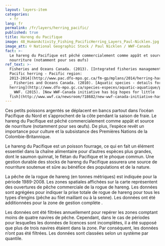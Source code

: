 ```yaml
---
layout: layers-item
categories:
  - fr
lang: fr
permalink: /fr/layers/herring_pacific/
published: true
title: Hareng du Pacifique
image: 48_HumanActivity_Fishing_PacificHerring_Layers_Paul-Nicklen.jpg
image_att: © National Geographic Stock / Paul Nicklen / WWF-Canada
fact: >-
  Le hareng du Pacifique est pêché commercialement comme appât et source de
  nourriture (notamment pour ses œufs)
ref_text: >-
  Fisheries and Oceans Canada. (2013). [Integrated fisheries management plans:
  Pacific herring - Pacific region:
  2013-2014](http://www.pac.dfo-mpo.gc.ca/fm-gp/mplans/2014/herring-hareng-2013-2014-sm-eng.html)
  _ Fisheries and Oceans Canada. (2010). [Aquatic species - details for Pacific
  herring](http://www.dfo-mpo.gc.ca/species-especes/aquatic-aquatique/pac-herring-hareng-pac-eng.htm)
  _ WWF. (2015). [New WWF-Canada initiative has big hopes for little
  fish](http://www.wwf.ca/newsroom/?18682/new-wwf-canada-initiative-has-big-hopes-for-little-fish)
---
```

Ces petits poissons argentés se déplacent en bancs partout dans l’océan Pacifique du Nord et s’approchent de la côte pendant la saison de fraie. Le hareng du Pacifique est pêché commercialement comme appât et source de nourriture (notamment pour ses œufs). De plus, l’espèce revêt un importance pour culture et la subsistance des Premières Nations de la Colombie-Britannique.

Le hareng du Pacifique est un poisson fourrage, ce qui en fait un élément essentiel dans la chaîne alimentaire pour d’autres espèces plus grandes, dont le saumon quinnat, le flétan du Pacifique et le phoque commun. Une gestion durable des stocks de hareng du Pacifique assurera une source de nourriture soutenue et sûre au bénéfice des populations et de la nature.

La pêche de la rogue de hareng (en tonnes métriques) est indiquée pour la période 1989-2008. Les zones spatiales affichées sur la carte représentent des ouvertures de pêche commerciale de la rogue de hareng. Les données sont agrégées pour indiquer la prise totale de rogue de hareng pour tous les types d’engins (pêche au filet maillant ou à la senne). Les données ont été additionnées pour la zone de gestion complète .

Les données ont été filtrées annuellement pour repérer les zones comptant moins de quatre navires de pêche. Cependant, dans le cas de périodes pour lesquelles les données de licences sont incomplètes, il a été supposé que plus de trois navires étaient dans la zone. Par conséquent, les données n’ont pas été filtrées. Les données sont classées selon un système par quantile.

